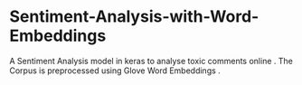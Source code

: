 # Sentiment-Analysis-with-Word-Embeddings
A Sentiment Analysis model in keras to analyse toxic comments online . The Corpus is preprocessed using Glove Word Embeddings .

